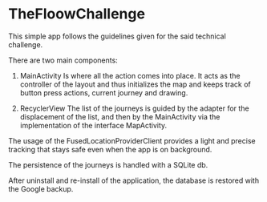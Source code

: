 # TheFloowChallenge

This simple app follows the guidelines given for the said technical challenge.

There are two main components:

1. MainActivity
Is where all the action comes into place. 
It acts as the controller of the layout and thus initializes the map and keeps track of button press actions, current journey and drawing.

2. RecyclerView
The list of the journeys is guided by the adapter for the displacement of the list, and then by the MainActivity via the implementation of the interface MapActivity.

The usage of the FusedLocationProviderClient provides a light and precise tracking that stays safe even when the app is on background.

The persistence of the journeys is handled with a SQLite db.

After uninstall and re-install of the application, the database is restored with the Google backup.
